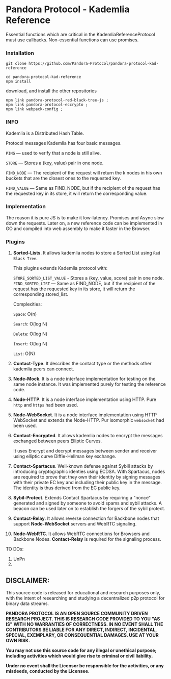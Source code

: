 # Pandora Protocol - Kademlia Reference

Essential functions which are critical in the KademliaReferenceProtocol must use callbacks. Non-essential functions can use promises.

### Installation

``` 
git clone https://github.com/Pandora-Protocol/pandora-protocol-kad-reference

cd pandora-protocol-kad-reference
npm install
```

download, and install the other repositories
```
npm link pandora-protocol-red-black-tree-js ;
npm link pandora-protocol-eccrypto ;
npm link webpack-config ;
```

### INFO

Kademlia is a Distributed Hash Table.

Protocol messages
Kademlia has four basic messages.

`PING` — used to verify that a node is still alive.

`STORE` — Stores a (key, value) pair in one node.

`FIND_NODE` — The recipient of the request will return the k nodes in his own buckets that are the closest ones to the requested key.

`FIND_VALUE` — Same as FIND_NODE, but if the recipient of the request has the requested key in its store, it will return the corresponding value.

### Implementation
The reason it is pure JS is to make it low-latency. Promises and Async slow down the requests.
Later on, a new reference code can be implemented in GO and compiled into web assembly to make it faster in the Browser.


### Plugins

1. **Sorted-Lists**. It allows kademlia nodes to store a Sorted List using `Red Black Tree`.
   
   This plugins extends Kademlia protocol with:
   
    `STORE_SORTED_LIST_VALUE` - Stores a (key, value, score) pair in one node.
    `FIND_SORTED_LIST` — Same as FIND_NODE, but if the recipient of the request has the requested key in its store, it will return the corresponding stored_list.

    Complexities:
   
    `Space`: O(n)
    
    `Search`: O(log N)
    
    `Delete`: O(log N)
    
    `Insert`: O(log N)
    
    `List`: O(N)
    
2. **Contact-Type**. It describes the contact type or the methods other kademlia peers can connect.
    
3. **Node-Mock**. It is a node interface implementation for testing on the same node instance. It was implemented purely for testing the reference code.

4. **Node-HTTP**. It is a node interface implementation using HTTP. Pure `http` and `https` had been used.

5. **Node-WebSocket**. It is a node interface implementation using HTTP WebSocket and extends the Node-HTTP. Pur isomorphic `websocket` had been used. 
        
6. **Contact-Encrypted**. It allows kademlia nodes to encrypt the messages exchanged between peers Elliptic Curves.

    It uses Encrypt and decrypt messages between sender and receiver using elliptic curve Diffie-Hellman key exchange. 
    
7. **Contact-Spartacus**. Well-known defense against Sybill attacks by introducing cryptographic identies using ECDSA. With Spartacus, nodes are required to prove that they own their identity by signing messages with their private EC key and including their public key in the message. The identity is thus derived from the EC public key.   
 
8. **Sybil-Protect**. Extends Contact Spartacus by requiring a "nonce" generated and signed by someone to avoid spams and sybil attacks. A beacon can be used later on to establish the forgers of the sybil protect.

9. **Contact-Relay**. It allows reverse connection for Backbone nodes that support **Node-WebSocket** servers and WebRTC signaling.

10. **Node-WebRTC**. It allows WebRTC connections for Browsers and Backbone Nodes. **Contact-Relay** is required for the signaling process.              

TO DOs:

1. UnPn
2. 

## DISCLAIMER: 

This source code is released for educational and research purposes only, with the intent of researching and studying a decentralized p2p protocol for binary data streams.

**PANDORA PROTOCOL IS AN OPEN SOURCE COMMUNITY DRIVEN RESEARCH PROJECT. THIS IS RESEARCH CODE PROVIDED TO YOU "AS IS" WITH NO WARRANTIES OF CORRECTNESS. IN NO EVENT SHALL THE CONTRIBUTORS BE LIABLE FOR ANY DIRECT, INDIRECT, INCIDENTAL, SPECIAL, EXEMPLARY, OR CONSEQUENTIAL DAMAGES. USE AT YOUR OWN RISK.**

**You may not use this source code for any illegal or unethical purpose; including activities which would give rise to criminal or civil liability.**

**Under no event shall the Licensor be responsible for the activities, or any misdeeds, conducted by the Licensee.**
